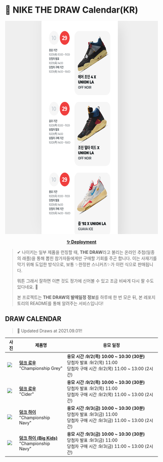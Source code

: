 # 👟 NIKE THE DRAW Calendar(KR)

<div align="center">
  <a href="https://junhoyeo.github.io/NIKE-THE-DRAW-Calendar/">
    <img src="./docs/images/preview.png" alt="Preview image of deployed application" height="700px" width="700px" />
  </a>
</div>

<p align="center">
  <a href="https://junhoyeo.github.io/NIKE-THE-DRAW-Calendar/">
    <strong>✨ Deployment</strong>
  </a>
</p>

> ✔ 나이키는 일부 제품을 런칭할 때, **THE DRAW**라고 불리는 온라인 추첨(일종의 래플)을 통해 뽑힌 참가자들에게만 구매할 기회를 주곤 합니다. 이는 사재기를 막기 위해 도입한 방식으로, 보통 ✨한정판 스니커즈✨가 이런 식으로 판매됩니다.
>
> 뭐튼 그래서 잘하면 이쁜 것도 정가에 신어볼 수 있고 조금 비싸게 다시 팔 수도 있다네요. 🤭
>
> 본 프로젝트는 **THE DRAW의 발매일정 정보**를 하루에 한 번 모은 뒤, 본 레포지토리의 README를 통해 알려주는 서비스입니다!

## DRAW CALENDAR

<!-- DRAW CALENDAR: START -->

> 👟 Updated Draws at 2021.09.01‼️

| 사진 | 제품명 | 응모 일정 |
| --- | ---- | ------- |
| <img src="https://static-breeze.nike.co.kr/kr/ko_kr/cmsstatic/product/DD1391-003/5e494167-4f6c-4fad-8b0c-04570fc86bf7_primary.jpg?snkrBrowse" width="256" /> | <a href="https://www.nike.com/kr/launch/t/men/fw/nike-sportswear/DD1391-003/iljl65/nike-dunk-low-retro"><strong>덩크 로우</strong><br /></a> "Championship Grey" | <strong>응모 시간 :9/2(목) 10:00 ~ 10:30 (30분)</strong><br />당첨자 발표 :9/2(목) 11:00<br />당첨자 구매 시간 :9/2(목) 11:00 ~ 13:00 (2시간) |
| <img src="https://static-breeze.nike.co.kr/kr/ko_kr/cmsstatic/product/DH0601-001/8891d25b-4b4b-453c-9159-099b224aae42_primary.jpg?snkrBrowse" width="256" /> | <a href="https://www.nike.com/kr/launch/t/men/fw/nike-sportswear/DH0601-001/nxtg34/nike-dunk-low-retro-prm"><strong>덩크 로우</strong><br /></a> "Cider" | <strong>응모 시간 :9/2(목) 10:00 ~ 10:30 (30분)</strong><br />당첨자 발표 :9/2(목) 11:00<br />당첨자 구매 시간 :9/2(목) 11:00 ~ 13:00 (2시간) |
| <img src="https://static-breeze.nike.co.kr/kr/ko_kr/cmsstatic/product/DD1399-104/75a7453b-89c3-4b04-b8ec-e5c5b82227ff_primary.jpg?snkrBrowse" width="256" /> | <a href="https://www.nike.com/kr/launch/t/men/fw/nike-sportswear/DD1399-104/pmft77/nike-dunk-hi-retro"><strong>덩크 하이</strong><br /></a> "Championship Navy" | <strong>응모 시간 :9/3(금) 10:00 ~ 10:30 (30분)</strong><br />당첨자 발표 :9/3(금) 11:00<br />당첨자 구매 시간 :9/3(금) 11:00 ~ 13:00 (2시간) |
| <img src="https://static-breeze.nike.co.kr/kr/ko_kr/cmsstatic/product/DB2179-104/488a48aa-4653-488d-8d50-8dd5177a3c19_primary.jpg?snkrBrowse" width="256" /> | <a href="https://www.nike.com/kr/launch/t/junior/fw/young-athletes/DB2179-104/psfu79/nike-dunk-high-gs"><strong>덩크 하이 (Big Kids)</strong><br /></a> "Championship Navy" | <strong>응모 시간 :9/3(금) 10:00 ~ 10:30 (30분)</strong><br />당첨자 발표 :9/3(금) 11:00<br />당첨자 구매 시간 :9/3(금) 11:00 ~ 13:00 (2시간) |

<!-- DRAW CALENDAR: END -->
